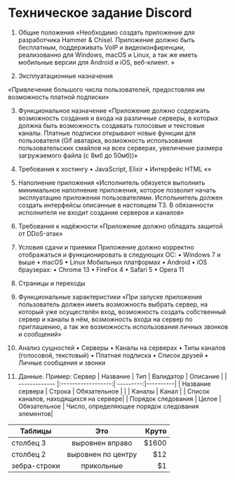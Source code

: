 # Техническое задание Discord

1. Общие положения
«Необходимо создать приложение для разработчика Hammer & Chisel.
Приложение должно быть бесплатным, поддерживать VoIP и видеоконфиренции,
реализованно для Windows, macOS и Linux, а так же иметь мобильные версии для Android и iOS, веб-клиент. »

2. Эксплуатационные назначения

«Привлечение большого числа пользователей, предостовляя им возможность платной подписки»

3. Функциональное назначение
«Приложение должно содержать возможность создания и входа на различные серверы, 
в которых должна быть возможность создавать голосовые и текстовые каналы.
Платные подписки открывают новые функции для пользователя (Gif аватарка, 
возможность использования пользовательских смайлов на всех серверах, увеличение размера загружаемого файла (с 8мб до 50мб))»

4. Требования к хостингу
• JavaScript, Elixir
• Интерфейс HTML
«»
5. Наполнение приложения
«Исполнитель обязуется выполнить минимальное наполнение приложения, которое позволит начать эксплуатацию приложения пользователями.
Испольнитель должен создать интерфейсы описанные в настоящем ТЗ. В обязанности исполнителя не входит создание серверов и каналов»

6. Требования к надёжности 
«Приложение должно обладать защитой от DDoS-атак»

7. Условия сдачи и приемки
Приложение должно корректно отображаться и функционировать в следующих ОС:
• Windows 7 и выше 
• macOS
• Linux
Мобильных платформах
• Android
• iOS 
браузерах:
• Chrome 13
• FireFox 4
• Safari 5
• Opera 11

8. Страницы и переходы

9. Функциональные характеристики
«При запуске приложения пользователь должен иметь возможность выбрать сервер, на который уже осуществлён вход,
возможность создать собственный сервер и каналы в нём, возможность входа на сервер по приглашению, а так же 
возможность использования личных звонков и сообщений»

10. Анализ сущностей
• Серверы
• Каналы на серверах
• Типы каналов (голосовой, текстовый)
• Платная подписка
• Список друзей
• Личные сообщения и звонки

11. Данные. Пример: Сервер
| Название      | Тип                | Валидатор | Описание |
| ------------- |:------------------:| ---------:|----------|
| Название сервера    | Строка    | Обязательное |          |
| Каналы   | Канал |   | Список каналов, находящихся на сервере|
| Порядок следования  | Целое         |   Обязательное | Число, определяющее порядок следования элементов|

| Таблицы       | Это                | Круто |
| ------------- |:------------------:| -----:|
| столбец 3     | выровнен вправо    | $1600 |
| столбец 2     | выровнен по центру |   $12 |
| зебра-строки  | прикольные         |    $1 |
